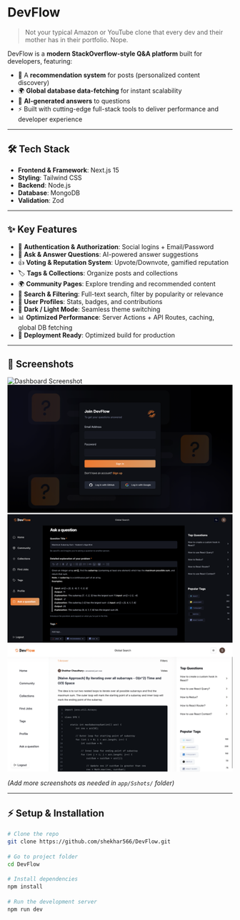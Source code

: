 # DevFlow

> Not your typical Amazon or YouTube clone that every dev and their mother has in their portfolio. Nope.

DevFlow is a **modern StackOverflow-style Q&A platform** built for developers, featuring:  
- 📌 A **recommendation system** for posts (personalized content discovery)  
- 🌍 **Global database data-fetching** for instant scalability  
- 🤖 **AI-generated answers** to questions  
- ⚡ Built with cutting-edge full-stack tools to deliver performance and developer experience  

---

## 🛠️ Tech Stack
- **Frontend & Framework**: Next.js 15  
- **Styling**: Tailwind CSS  
- **Backend**: Node.js  
- **Database**: MongoDB  
- **Validation**: Zod  

---

## ✨ Key Features
- 🔐 **Authentication & Authorization**: Social logins + Email/Password  
- 📝 **Ask & Answer Questions**: AI-powered answer suggestions  
- 👍 **Voting & Reputation System**: Upvote/Downvote, gamified reputation  
- 🏷️ **Tags & Collections**: Organize posts and collections  
- 🌍 **Community Pages**: Explore trending and recommended content  
- 🔎 **Search & Filtering**: Full-text search, filter by popularity or relevance  
- 👤 **User Profiles**: Stats, badges, and contributions  
- 🌙 **Dark / Light Mode**: Seamless theme switching  
- 📊 **Optimized Performance**: Server Actions + API Routes, caching, global DB fetching  
- 🚀 **Deployment Ready**: Optimized build for production  

---

## 📸 Screenshots

![Dashboard Screenshot](app/Sshots/Home.png)  
![Sign-up Screenshot](app/Sshort/Sign-up.png)
![Ask-Question Screenshot](app/Sshort/Ask_Questions.png)
![Answers Page](app/Sshort/Answerss.png)



*(Add more screenshots as needed in `app/Sshots/` folder)*

---

## ⚡ Setup & Installation

```bash
# Clone the repo
git clone https://github.com/shekhar566/DevFlow.git

# Go to project folder
cd DevFlow

# Install dependencies
npm install

# Run the development server
npm run dev
